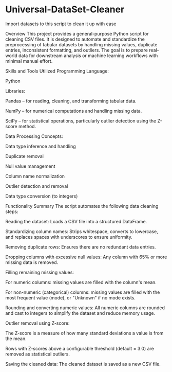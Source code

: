 # Universal-DataSet-Cleaner
Import datasets to this script to clean it up with ease

Overview
This project provides a general-purpose Python script for cleaning CSV files. It is designed to automate and standardize the preprocessing of tabular datasets by handling missing values, duplicate entries, inconsistent formatting, and outliers. The goal is to prepare real-world data for downstream analysis or machine learning workflows with minimal manual effort.

Skills and Tools Utilized
Programming Language:

Python

Libraries:

Pandas – for reading, cleaning, and transforming tabular data.

NumPy – for numerical computations and handling missing data.

SciPy – for statistical operations, particularly outlier detection using the Z-score method.

Data Processing Concepts:

Data type inference and handling

Duplicate removal

Null value management

Column name normalization

Outlier detection and removal

Data type conversion (to integers)

Functionality Summary
The script automates the following data cleaning steps:

Reading the dataset: Loads a CSV file into a structured DataFrame.

Standardizing column names: Strips whitespace, converts to lowercase, and replaces spaces with underscores to ensure uniformity.

Removing duplicate rows: Ensures there are no redundant data entries.

Dropping columns with excessive null values: Any column with 65% or more missing data is removed.

Filling remaining missing values:

For numeric columns: missing values are filled with the column's mean.

For non-numeric (categorical) columns: missing values are filled with the most frequent value (mode), or "Unknown" if no mode exists.

Rounding and converting numeric values: All numeric columns are rounded and cast to integers to simplify the dataset and reduce memory usage.

Outlier removal using Z-score:

The Z-score is a measure of how many standard deviations a value is from the mean.

Rows with Z-scores above a configurable threshold (default = 3.0) are removed as statistical outliers.

Saving the cleaned data: The cleaned dataset is saved as a new CSV file.
